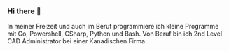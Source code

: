 ### Hi there 👋
In meiner Freizeit und auch im Beruf programmiere ich kleine Programme mit Go, Powershell, CSharp, Python und Bash. Von Beruf bin ich 2nd Level CAD Administrator bei einer Kanadischen Firma.
<!--
**USchimanski/uschimanski** is a ✨ _special_ ✨ repository because its `README.md` (this file) appears on your GitHub profile.

Here are some ideas to get you started:

- 🔭 I’m currently working on ...
- 🌱 I’m currently learning ...
- 👯 I’m looking to collaborate on ...
- 🤔 I’m looking for help with ...
- 💬 Ask me about ...
- 📫 How to reach me: ...
- 😄 Pronouns: ...
- ⚡ Fun fact: ...
-->
